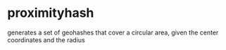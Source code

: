 # proximityhash
generates a set of geohashes that cover a circular area, given the center coordinates and the radius
